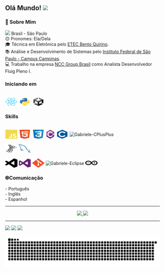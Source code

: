 <h2> Olá Mundo! <img src="https://github.com/souvikguria98/souvikguria98/blob/master/Hi.gif" width="25"></h2>
<h3>🤖 Sobre Mim </h3>

 <img src="https://upload.wikimedia.org/wikipedia/commons/thumb/0/05/Flag_of_Brazil.svg/720px-Flag_of_Brazil.svg.png" width="20"> Brasil - São Paulo
  <br>
  😊 Pronomes: Ela/Dela
  <br>
  🎓 Técnica em Eletrônica pelo <a href="https://etecbentoquirino.com.br/new/" target="_blank">ETEC Bento Quirino</a>.
  <br>
  📚 Análise e Desenvolvimento de Sistemas pelo <a href="https://portal.cmp.ifsp.edu.br" target="_blank">Instituto Federal de São Paulo - Campus Campinas</a>.
  <br>
  💻 Trabalho na empresa <a href="http://www.nccgroup.com.br" target="_blank">NCC Group Brasil</a> como Analista Desenvolvedor Fluig Pleno I.

<h3>Iniciando em</h3>
<div dir="auto"><br>
  <img align="center" alt="Gabriele-React" height="30" width="40" src="https://raw.githubusercontent.com/devicons/devicon/master/icons/react/react-original.svg" style="max-width: 100%;">
  <img align="center" alt="Gabriele-Python" height="30" width="40" src="https://raw.githubusercontent.com/devicons/devicon/master/icons/python/python-original.svg" style="max-width: 100%;">
  <img align="center" alt="Gabriele-Unity" background-color="white" height="30" width="40" src="https://github.com/devicons/devicon/blob/master/icons/unity/unity-original.svg" style="max-width: 100%;">
</div>


<h3>Skills</h3>
<div dir="auto"><br>
  <img align="center" alt="Gabriele-Js" height="30" width="40" src="https://raw.githubusercontent.com/devicons/devicon/master/icons/javascript/javascript-plain.svg" style="max-width: 100%;">
  <img align="center" alt="Gabriele-HTML" height="30" width="40" src="https://raw.githubusercontent.com/devicons/devicon/master/icons/html5/html5-original.svg" style="max-width: 100%;">
  <img align="center" alt="Gabriele-CSS" height="30" width="40" src="https://raw.githubusercontent.com/devicons/devicon/master/icons/css3/css3-original.svg" style="max-width: 100%;">
  <img align="center" alt="Gabriele-Csharp" height="30" width="30" src="https://raw.githubusercontent.com/devicons/devicon/master/icons/csharp/csharp-original.svg" style="max-width: 100%;">
  <img align="center" alt="Gabriele-C" height="30" width="40" src="https://github.com/devicons/devicon/blob/master/icons/c/c-plain.svg" style="max-width: 100%;">
  <img align="center" alt="Gabriele-CPlusPlus" height="30" width="40" src="https://user-images.githubusercontent.com/42747200/46140125-da084900-c26d-11e8-8ea7-c45ae6306309.png" style="max-width: 100%;">
</div>
<div dir="auto"><br>
  <img align="center" alt="Gabriele-SqlServer" height="30" width="40" src="https://github.com/devicons/devicon/blob/master/icons/microsoftsqlserver/microsoftsqlserver-plain.svg" style="max-width: 100%;">
  <img align="center" alt="Gabriele-MySQL" height="30" width="40" src="https://github.com/devicons/devicon/blob/master/icons/mysql/mysql-plain.svg" style="max-width: 100%;">
</div>
<div dir="auto"><br>
  <img align="center" alt="Gabriele-VsCode" height="30" width="40" src="https://github.com/devicons/devicon/blob/master/icons/vscode/vscode-plain.svg" style="max-width: 100%;">
  <img align="center" alt="Gabriele-VisualStudio" height="30" width="40" src="https://github.com/devicons/devicon/blob/master/icons/visualstudio/visualstudio-plain.svg" style="max-width: 100%;">
  <img align="center" alt="Gabriele-Git" height="30" width="40" src="https://github.com/devicons/devicon/blob/master/icons/git/git-plain.svg" style="max-width: 100%;">
  <img align="center" alt="Gabriele-Eclipse" height="30" width="30" src="https://icons.iconarchive.com/icons/papirus-team/papirus-apps/256/eclipse-icon.png" style="max-width: 100%;">
  <img align="center" alt="Gabriele-Arduino" height="30" width="40" src="https://github.com/devicons/devicon/blob/master/icons/arduino/arduino-plain.svg" style="max-width: 100%;">
</div>

<h3>🌐Comunicação</h3>
- Português
<br>
- Inglês
<br>
- Espanhol 


<hr>
<div align="center">
  <a href="https://github.com/gabrieleleonel" target="_blank">
    <img height="150em" src="https://github-readme-stats.vercel.app/api?username=gabrieleleonel&show_icons=true&theme=cobalt&include_all_commits=true&count_private=true"/>
    <img height="150em" src="https://github-readme-stats.vercel.app/api/top-langs/?username=gabrieleleonel&layout=compact&langs_count=7&theme=cobalt"/>
  </a>
</div>
<hr>
<div> 
  <a href="https://instagram.com/gabrieleleonel" target="_blank"><img src="https://img.shields.io/badge/-Instagram-%23E4405F?style=for-the-badge&logo=instagram&logoColor=white" target="_blank"></a>
  <a href = "mailto:gabriele.leonel.ncc@gmail.com"><img src="https://img.shields.io/badge/-Gmail-%23333?style=for-the-badge&logo=gmail&logoColor=white" target="_blank"></a>
  <a href="https://www.linkedin.com/in/gabriele-leonel-5ba966160/" target="_blank"><img src="https://img.shields.io/badge/-LinkedIn-%230077B5?style=for-the-badge&logo=linkedin&logoColor=white" target="_blank"></a>
  
  ![Snake animation](https://github.com/gabrieleleonel/gabrieleleonel/blob/output/github-contribution-grid-snake.svg)
</div>
